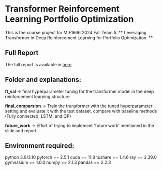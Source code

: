 # Transformer Reinforcement Learning Portfolio Optimization
This is the course project for MIE1666 2024 Fall Team 5: ** Leveraging Transformer in Deep Reinforcement Learning for Portfolio Optimization. **

## Full Report
The full report is available in [here](/MIE1666_Report.pdf)

## Folder and explanations:

**ft_val** -> final hyperparameter tuning for the transformer model in the deep reinforcement learning structure 

**final_comparsion** -> Train the transformer with the tuned hyperparameter setting and evaluate it with the test dataset, compare with baseline methods (Fully connected, LSTM, and QP)

**future_work** -> Effort of trying to implement 'future work' mentioned in the slide and report

## Environment required:
python 3.9/3.10
pytorch == 2.5.1
cuda == 11.8
tushare == 1.4.6
ray == 2.39.0
gymnasium == 1.0.0
numpy == 2.1.3
pandas == 2.2.3

